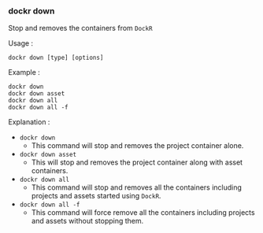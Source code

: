 ### dockr down

Stop and removes the containers from `DockR`

Usage :

```dockr
dockr down [type] [options]
```

Example :

```dockr
dockr down
dockr down asset
dockr down all
dockr down all -f
```

Explanation :

- `dockr down`
    - This command will stop and removes the project container alone.
- `dockr down asset`
    - This will stop and removes the project container along with asset containers.
- `dockr down all`
    - This command will stop and removes all the containers including projects and assets started using `DockR`.
- `dockr down all -f`
    - This command will force remove all the containers including projects and assets without stopping them.

